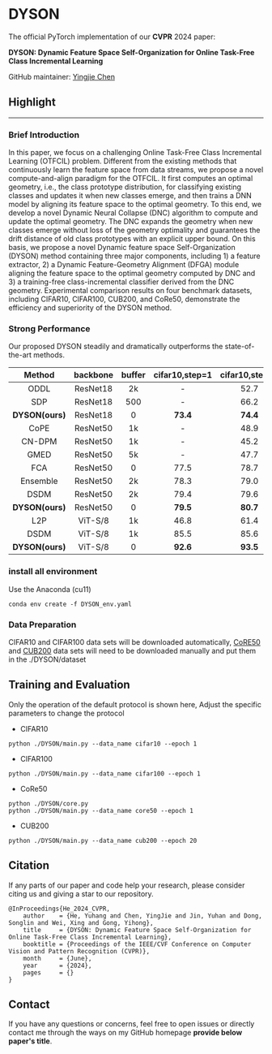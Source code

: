 # DYSON

The official PyTorch implementation of our **CVPR** 2024 paper:

**DYSON: Dynamic Feature Space Self-Organization for Online Task-Free Class Incremental Learning**

GitHub maintainer: [Yingjie Chen](https://github.com/isCDX2)

## Highlight
- --
### Brief Introduction
In this paper, we focus on a challenging Online Task-Free Class Incremental Learning (OTFCIL) problem. Different from the existing methods that continuously learn the feature space from data streams, we propose a novel compute-and-align paradigm for the OTFCIL. It first computes an optimal geometry, i.e., the class prototype distribution, for classifying existing classes and updates it when new classes emerge, and then trains a DNN model by aligning its feature space to the optimal geometry. To this end, we develop a novel Dynamic Neural Collapse (DNC) algorithm to compute and update the optimal geometry. The DNC expands the geometry when new classes emerge without loss of the geometry optimality and guarantees the drift distance of old class prototypes with an explicit upper bound. On this basis, we propose a novel Dynamic feature space Self-Organization (DYSON) method containing three major components, including 1) a feature extractor, 2) a Dynamic Feature-Geometry Alignment (DFGA) module aligning the feature space to the optimal geometry computed by DNC and 3) a training-free class-incremental classifier derived from the DNC geometry.  Experimental comparison results on four benchmark datasets, including CIFAR10, CIFAR100, CUB200, and CoRe50, demonstrate the efficiency and superiority of the DYSON method.

### Strong Performance
Our proposed DYSON steadily and dramatically outperforms the state-of-the-art methods.

|   Method      | backbone | buffer | cifar10,step=1 | cifar10,step=2 | cifar10,step=Gaussian | buffer | cifar100,step=1 | cifar100,step=5 | cifar100,step=Gaussian |
|:-------------:|:--------:|:------:|:--------------:|:--------------:|:---------------------:|:------:|:---------------:|:---------------:|:----------------------:|
|   ODDL        | ResNet18 | 2k     | -              | 52.7           | -                     | 2k     | -               | 27.2            | -                      |
|   SDP         | ResNet18 | 500    | -              | 66.2           | 76.3                  | 2k     | -               | -               | -                      |
|**DYSON(ours)**| ResNet18 | 0      | **73.4**       | **74.4**       | **76.5**              | 0      | **49.6**        | **45.3**        | **47.0**               |
|   CoPE        | ResNet50 | 1k     | -              | 48.9           | -                     | 5k     | -               | 21.6            | -                      |
|   CN-DPM      | ResNet50 | 1k     | -              | 45.2           | -                     | 1k     | -               | 20.1            | -                      |
|   GMED        | ResNet50 | 5k     | -              | 47.7           | -                     | 5k     | -               | 19.6            | -                      |
|   FCA         | ResNet50 | 0      | 77.5           | 78.7           | 76.1                  | 0      | 53.3            | 48.7            | 53.4                   |
|   Ensemble    | ResNet50 | 2k     | 78.3           | 79.0           | 50.1                  | 6k     | 54.1            | 55.3            | 39.0                   |
|   DSDM        | ResNet50 | 2k     | 79.4           | 79.6           | 78.7                  | 6k     | 54.9            | 55.3            | 55.5                   |
|**DYSON(ours)**| ResNet50 | 0      | **79.5**       | **80.7**       | **79.1**              | 0      | **58.9**        | **59.2**        | **58.6**               |
|  L2P          | ViT-S/8  | 1k     | 46.8           | 61.4           | 57.5                  | 3k     | 8.4             | 27.3            | 48.7                   |
|  DSDM         | ViT-S/8  | 1k     | 85.5           | 85.6           | 84.9                  | 3k     | 61.1            | 60.8            | 64.1                   |
|**DYSON(ours)**| ViT-S/8  | 0      | **92.6**       | **93.5**       | **93.8**              | 0      | **77.7**        | **75.6**        | **76.4**               |



### install all environment
Use the Anaconda (cu11)
```
conda env create -f DYSON_env.yaml
```
### Data Preparation
CIFAR10 and CIFAR100 data sets will be downloaded automatically, [CoRE50](http://bias.csr.unibo.it/maltoni/download/core50/core50_128x128.zip) and [CUB200](https://data.caltech.edu/records/65de6-vp158) data sets will need to be downloaded manually and put them in the ./DYSON/dataset
## Training and Evaluation
Only the operation of the default protocol is shown here, Adjust the specific parameters to change the protocol
- CIFAR10
```
python ./DYSON/main.py --data_name cifar10 --epoch 1
```
- CIFAR100
```
python ./DYSON/main.py --data_name cifar100 --epoch 1
```
- CoRe50
```
python ./DYSON/core.py
python ./DYSON/main.py --data_name core50 --epoch 1
```
- CUB200
```
python ./DYSON/main.py --data_name cub200 --epoch 20
```

## Citation

If any parts of our paper and code help your research, please consider citing us and giving a star to our repository.

```
@InProceedings{He_2024_CVPR,
    author    = {He, Yuhang and Chen, YingJie and Jin, Yuhan and Dong, Songlin and Wei, Xing and Gong, Yihong},
    title     = {DYSON: Dynamic Feature Space Self-Organization for Online Task-Free Class Incremental Learning},
    booktitle = {Proceedings of the IEEE/CVF Conference on Computer Vision and Pattern Recognition (CVPR)},
    month     = {June},
    year      = {2024},
    pages     = {}
}
```

## Contact

If you have any questions or concerns, feel free to open issues or directly contact me through the ways on my GitHub homepage **provide below paper's title**.
